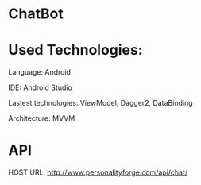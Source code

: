 # ChatBot


# Used Technologies:

Language: Android


IDE: Android Studio


Lastest technologies: ViewModel, Dagger2, DataBinding



Architecture: MVVM




# API

HOST URL: http://www.personalityforge.com/api/chat/
